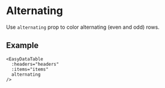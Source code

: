 # Alternating
Use `alternating` prop to color alternating (even and odd) rows.

## Example
```vue
<EasyDataTable
  :headers="headers"
  :items="items"
  alternating
/>
```

<Alternating/>
